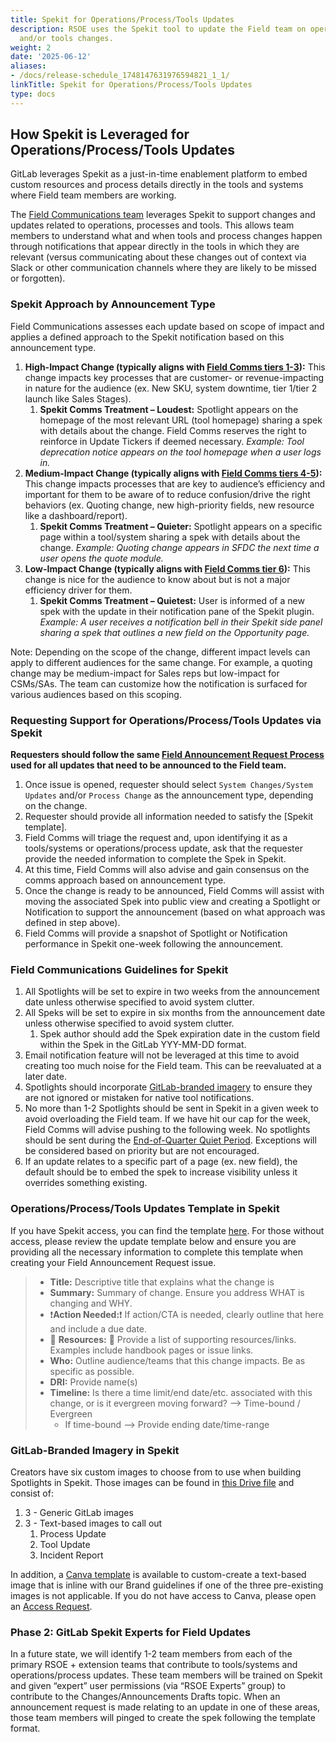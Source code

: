 ```yaml
---
title: Spekit for Operations/Process/Tools Updates
description: RSOE uses the Spekit tool to update the Field team on operational, process
  and/or tools changes.
weight: 2
date: '2025-06-12'
aliases:
- /docs/release-schedule_1748147631976594821_1_1/
linkTitle: Spekit for Operations/Process/Tools Updates
type: docs
---
```


## How Spekit is Leveraged for Operations/Process/Tools Updates

GitLab leverages Spekit as a just-in-time enablement platform to embed custom resources and process details directly in the tools and systems where Field team members are working.

The [Field Communications team](/handbook/sales/field-communications/) leverages Spekit to support changes and updates related to operations, processes and tools. This allows team members to understand what and when tools and process changes happen through notifications that appear directly in the tools in which they are relevant (versus communicating about these changes out of context via Slack or other communication channels where they are likely to be missed or forgotten).

### Spekit Approach by Announcement Type

Field Communications assesses each update based on scope of impact and applies a defined approach to the Spekit notification based on this announcement type.

1. **High-Impact Change (typically aligns with [Field Comms tiers 1-3](/handbook/sales/field-communications/#field-communications-playbook)):** This change impacts key processes that are customer- or revenue-impacting in nature for the audience (ex. New SKU, system downtime, tier 1/tier 2 launch like Sales Stages).
   1. **Spekit Comms Treatment – Loudest:** Spotlight appears on the homepage of the most relevant URL (tool homepage) sharing a spek with details about the change. Field Comms reserves the right to reinforce in Update Tickers if deemed necessary. *Example: Tool deprecation notice appears on the tool homepage when a user logs in.*
1. **Medium-Impact Change (typically aligns with [Field Comms tiers 4-5](/handbook/sales/field-communications/#field-communications-playbook)):** This change impacts processes that are key to audience’s efficiency and important for them to be aware of to reduce confusion/drive the right behaviors (ex. Quoting change, new high-priority fields, new resource like a dashboard/report).
   1. **Spekit Comms Treatment – Quieter:** Spotlight appears on a specific page within a tool/system sharing a spek with details about the change. *Example: Quoting change appears in SFDC the next time a user opens the quote module.*
1. **Low-Impact Change (typically aligns with [Field Comms tier 6](/handbook/sales/field-communications/#field-communications-playbook)):** This change is nice for the audience to know about but is not a major efficiency driver for them.
   1. **Spekit Comms Treatment – Quietest:** User is informed of a new spek with the update in their notification pane of the Spekit plugin. *Example: A user receives a notification bell in their Spekit side panel sharing a spek that outlines a new field on the Opportunity page.*

Note: Depending on the scope of the change, different impact levels can apply to different audiences for the same change. For example, a quoting change may be medium-impact for Sales reps but low-impact for CSMs/SAs. The team can customize how the notification is surfaced for various audiences based on this scoping.

### Requesting Support for Operations/Process/Tools Updates via Spekit

**Requesters should follow the same [Field Announcement Request Process](/handbook/sales/field-communications/#requesting-field-announcements) used for all updates that need to be announced to the Field team.**

1. Once issue is opened, requester should select `System Changes/System Updates` and/or `Process Change` as the announcement type, depending on the change.
1. Requester should provide all information needed to satisfy the [Spekit template].
1. Field Comms will triage the request and, upon identifying it as a tools/systems or operations/process update, ask that the requester provide the needed information to complete the Spek in Spekit.
1. At this time, Field Comms will also advise and gain consensus on the comms approach based on announcement type.
1. Once the change is ready to be announced, Field Comms will assist with moving the associated Spek into public view and creating a Spotlight or Notification to support the announcement (based on what approach was defined in step above).
1. Field Comms will provide a snapshot of Spotlight or Notification performance in Spekit one-week following the announcement.

### Field Communications Guidelines for Spekit

1. All Spotlights will be set to expire in two weeks from the announcement date unless otherwise specified to avoid system clutter.
1. All Speks will be set to expire in six months from the announcement date unless otherwise specified to avoid system clutter.
   1. Spek author should add the Spek expiration date in the custom field within the Spek in the GitLab YYY-MM-DD format.
1. Email notification feature will not be leveraged at this time to avoid creating too much noise for the Field team. This can be reevaluated at a later date.
1. Spotlights should incorporate [GitLab-branded imagery](/handbook/sales/field-operations/release-schedule/#gitlab--branded-imagery-in-spekit) to ensure they are not ignored or mistaken for native tool notifications.
1. No more than 1-2 Spotlights should be sent in Spekit in a given week to avoid overloading the Field team. If we have hit our cap for the week, Field Comms will advise pushing to the following week. No spotlights should be sent during the [End-of-Quarter Quiet Period](/handbook/sales/field-communications/#field-comms-quiet-periods). Exceptions will be considered based on priority but are not encouraged.
1. If an update relates to a specific part of a page (ex. new field), the default should be to embed the spek to increase visibility unless it overrides something existing.

### Operations/Process/Tools Updates Template in Spekit

If you have Spekit access, you can find the template [here](https://app.spekit.co/app/wiki/?type=object%2Cfield_value%2Cbusiness_term%2Casset&topic=4cfd134c-8f0d-4e21-8eb5-b2816ead2d88&tag=Changes%2FAnnouncements%20Drafts&expanded=true). For those without access, please review the update template below and ensure you are providing all the necessary information to complete this template when creating your Field Announcement Request issue.

> - **Title:** Descriptive title that explains what the change is
> - **Summary:** Summary of change. Ensure you address WHAT is changing and WHY.
> - ❗️**Action Needed:**❗️ If action/CTA is needed, clearly outline that here and include a due date.
> - 📖 **Resources:** 📖  Provide a list of supporting resources/links. Examples include handbook pages or issue links.
> - **Who:** Outline audience/teams that this change impacts. Be as specific as possible.
> - **DRI:** Provide name(s)
> - **Timeline:** Is there a time limit/end date/etc. associated with this change, or is it evergreen moving forward? --> Time-bound / Evergreen
>   - If time-bound --> Provide ending date/time-range

### GitLab-Branded Imagery in Spekit

Creators have six custom images to choose from to use when building Spotlights in Spekit. Those images can be found in [this Drive file](https://drive.google.com/drive/folders/11GwsupAb3dayfSSP_SZ_w0w7KkkPsXIc?usp=sharing) and consist of:

1. 3 - Generic GitLab images
1. 3 - Text-based images to call out
   1. Process Update
   1. Tool Update
   1. Incident Report

In addition, a [Canva template](https://www.canva.com/design/DAGOCmVEVoI/-J-pk80dtxI59EyYqIp5Eg/edit?utm_content=DAGOCmVEVoI&utm_campaign=designshare&utm_medium=link2&utm_source=sharebutton) is available to custom-create a text-based image that is inline with our Brand guidelines if one of the three pre-existing images is not applicable. If you do not have access to Canva, please open an [Access Request](/handbook/it/end-user-services/onboarding-access-requests/access-requests/).

### Phase 2: GitLab Spekit Experts for Field Updates

In a future state, we will identify 1-2 team members from each of the primary RSOE + extension teams that contribute to tools/systems and operations/process updates. These team members will be trained on Spekit and given “expert” user permissions (via “RSOE Experts” group) to contribute to the Changes/Announcements Drafts topic. When an announcement request is made relating to an update in one of these areas, those team members will pinged to create the spek following the template format.

